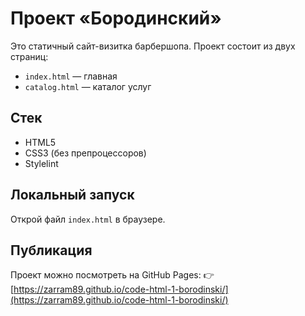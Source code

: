 # Проект «Бородинский»

Это статичный сайт-визитка барбершопа. Проект состоит из двух страниц:
- `index.html` — главная
- `catalog.html` — каталог услуг

## Стек
- HTML5
- CSS3 (без препроцессоров)
- Stylelint

## Локальный запуск

Открой файл `index.html` в браузере.

## Публикация

Проект можно посмотреть на GitHub Pages:
👉 [https://zarram89.github.io/code-html-1-borodinski/](https://zarram89.github.io/code-html-1-borodinski/)
